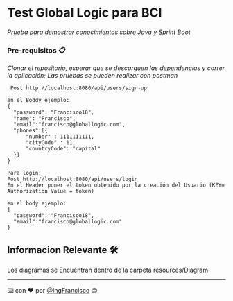 # Test Global Logic para BCI

_Prueba para demostrar conocimientos sobre Java y Sprint Boot_

### Pre-requisitos 📋

_Clonar el repositorio, esperar que se descarguen las dependencias y correr la aplicación; Las pruebas se pueden realizar con postman_

```
 Post http://localhost:8080/api/users/sign-up

en el Boddy ejemplo:
{  
  "password": "Francisco18",
  "name": "Francisco",
  "email":"francisco@globallogic.com",
  "phones":[{
      "number" : 1111111111,
      "cityCode" : 11,
      "countryCode": "capital" 
  }]
}

Para login:
Post http://localhost:8080/api/users/login
En el Header poner el token obtenido por la creación del Usuario (KEY= Authorization Value = token)

en el body ejemplo:
{  
  "password": "Francisco18", 
  "email":"francisco@globallogic.com" 
}

```
## Informacion Relevante 🛠️

Los diagramas se Encuentran dentro de la carpeta resources/Diagram



---
⌨️ con ❤️ por [@IngFrancisco](https://github.com/FranciscoCastanedaGL/) 😊
